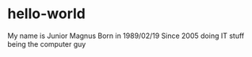 # hello-world
My name is Junior Magnus
Born in 1989/02/19
Since 2005 doing IT stuff being the computer guy
